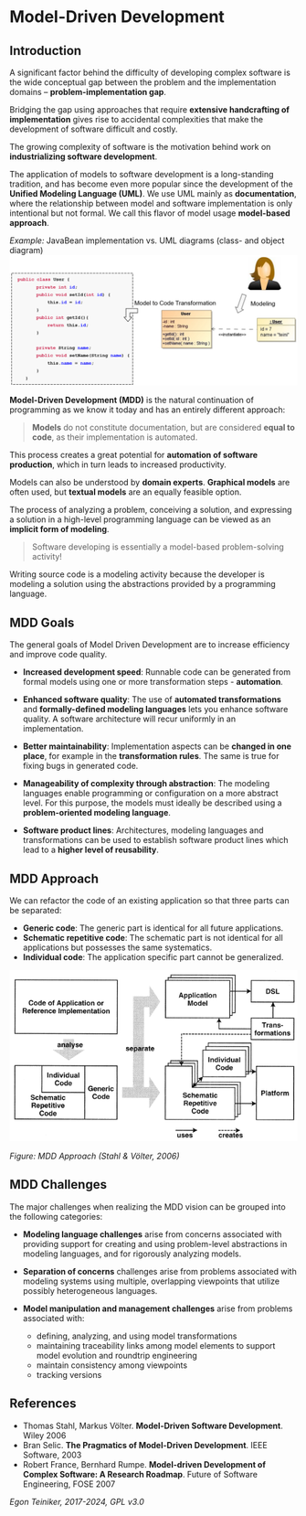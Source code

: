 # Model-Driven Development

## Introduction
A significant factor behind the difficulty of developing complex software 
is the wide conceptual gap between the problem and the implementation 
domains – **problem-implementation gap**.

Bridging the gap using approaches that require **extensive handcrafting of
implementation** gives rise to accidental complexities that make the development 
of software difficult and costly.

The growing complexity of software is the motivation behind work on 
**industrializing software development**.

The application of models to software development is a long-standing tradition, 
and has become even more popular since the development of the **Unified Modeling
Language (UML)**.
We use UML mainly as **documentation**, where the relationship between model 
and software implementation is only intentional but not formal. 
We call this flavor of model usage **model-based approach**.

_Example:_ JavaBean implementation vs. UML diagrams (class- and object diagram)
![Software Modeling in UML](figures/SoftwareModeling.png)


**Model-Driven Development (MDD)** is the natural continuation of programming 
as we know it today and has an entirely different approach: 

> **Models** do not constitute documentation, but are considered **equal to code**, 
> as their implementation is automated.

This process creates a great potential for **automation of software production**,
which in turn leads to increased productivity.

Models can also be understood by **domain experts**. 
**Graphical models** are often used, but **textual models** are an equally 
feasible option.

The process of analyzing a problem, conceiving a solution, and expressing 
a solution in a high-level programming language can be viewed as an 
**implicit form of modeling**.

> Software developing is essentially a model-based problem-solving activity!

Writing source code is a modeling activity because the developer is modeling 
a solution using the abstractions provided by a programming language.

## MDD Goals

The general goals of Model Driven Development are to increase efficiency 
and improve code quality. 

* **Increased development speed**: Runnable code can be generated from 
    formal models using one or more transformation steps - **automation**.

* **Enhanced software quality**: The use of **automated transformations** 
    and **formally-defined modeling languages** lets you enhance software 
    quality. A software architecture will recur uniformly in an 
    implementation.

* **Better maintainability**: Implementation aspects can be **changed in 
    one place**, for example in the **transformation rules**. The same is 
    true for fixing bugs in generated code.

* **Manageability of complexity through abstraction**: The modeling languages 
    enable programming or configuration on a more abstract level. 
    For this purpose, the models must ideally be described using a 
    **problem-oriented modeling language**.

* **Software product lines**: Architectures, modeling languages and 
    transformations can be used to establish software product lines which 
    lead to a **higher level of reusability**.

## MDD Approach

We can refactor the code of an existing application so that three parts 
can be separated:
* **Generic code**: The generic part is identical for all future applications.
* **Schematic repetitive code**: The schematic part is not identical for 
    all applications but possesses the same systematics.
* **Individual code**: The application specific part cannot be generalized.

![MDD Approach](figures/MDD-Approach.png)

_Figure: MDD Approach (Stahl & Völter, 2006)_

## MDD Challenges

The major challenges when realizing the MDD vision can be grouped into the following categories:

* **Modeling language challenges** arise from concerns associated with 
    providing support for creating and using problem-level abstractions 
    in modeling languages, and for rigorously analyzing models.

* **Separation of concerns** challenges arise from problems associated 
    with modeling systems using multiple, overlapping viewpoints that 
    utilize possibly heterogeneous languages.
    
* **Model manipulation and management challenges** arise from problems 
    associated with:
    * defining, analyzing, and using model transformations  
    * maintaining traceability links among model elements to support 
        model evolution and roundtrip engineering
    * maintain consistency among viewpoints
    * tracking versions
    
## References

* Thomas Stahl, Markus Völter. **Model-Driven Software Development**. Wiley 2006
* Bran Selic. **The Pragmatics of Model-Driven Development**. IEEE Software, 2003
* Robert France, Bernhard Rumpe. **Model-driven Development of Complex Software: A Research Roadmap**. Future of Software Engineering, FOSE 2007

*Egon Teiniker, 2017-2024, GPL v3.0*